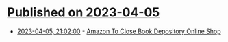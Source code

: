 # [Published on 2023-04-05](index.md)

* [2023-04-05, 21:02:00](https://news.slashdot.org/story/23/04/05/2025232/amazon-to-close-book-depository-online-shop?utm_source=rss1.0mainlinkanon&utm_medium=feed) - [Amazon To Close Book Depository Online Shop](https://news.slashdot.org/story/23/04/05/2025232/amazon-to-close-book-depository-online-shop?utm_source=rss1.0mainlinkanon&utm_medium=feed)
